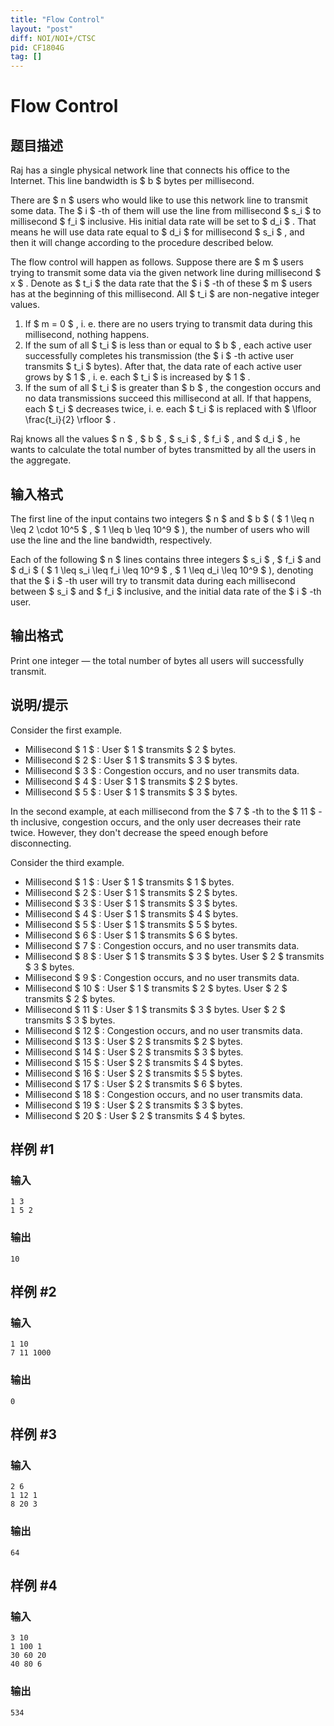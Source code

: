 ```yaml
---
title: "Flow Control"
layout: "post"
diff: NOI/NOI+/CTSC
pid: CF1804G
tag: []
---
```


# Flow Control

## 题目描述

Raj has a single physical network line that connects his office to the Internet. This line bandwidth is $ b $ bytes per millisecond.

There are $ n $ users who would like to use this network line to transmit some data. The $ i $ -th of them will use the line from millisecond $ s_i $ to millisecond $ f_i $ inclusive. His initial data rate will be set to $ d_i $ . That means he will use data rate equal to $ d_i $ for millisecond $ s_i $ , and then it will change according to the procedure described below.

The flow control will happen as follows. Suppose there are $ m $ users trying to transmit some data via the given network line during millisecond $ x $ . Denote as $ t_i $ the data rate that the $ i $ -th of these $ m $ users has at the beginning of this millisecond. All $ t_i $ are non-negative integer values.

1. If $ m = 0 $ , i. e. there are no users trying to transmit data during this millisecond, nothing happens.
2. If the sum of all $ t_i $ is less than or equal to $ b $ , each active user successfully completes his transmission (the $ i $ -th active user transmits $ t_i $ bytes). After that, the data rate of each active user grows by $ 1 $ , i. e. each $ t_i $ is increased by $ 1 $ .
3. If the sum of all $ t_i $ is greater than $ b $ , the congestion occurs and no data transmissions succeed this millisecond at all. If that happens, each $ t_i $ decreases twice, i. e. each $ t_i $ is replaced with $ \lfloor \frac{t_i}{2} \rfloor $ .

Raj knows all the values $ n $ , $ b $ , $ s_i $ , $ f_i $ , and $ d_i $ , he wants to calculate the total number of bytes transmitted by all the users in the aggregate.

## 输入格式

The first line of the input contains two integers $ n $ and $ b $ ( $ 1 \leq n \leq 2 \cdot 10^5 $ , $ 1 \leq b \leq 10^9 $ ), the number of users who will use the line and the line bandwidth, respectively.

Each of the following $ n $ lines contains three integers $ s_i $ , $ f_i $ and $ d_i $ ( $ 1 \leq s_i \leq f_i \leq 10^9 $ , $ 1 \leq d_i \leq 10^9 $ ), denoting that the $ i $ -th user will try to transmit data during each millisecond between $ s_i $ and $ f_i $ inclusive, and the initial data rate of the $ i $ -th user.

## 输出格式

Print one integer — the total number of bytes all users will successfully transmit.

## 说明/提示

Consider the first example.

- Millisecond $ 1 $ : User $ 1 $ transmits $ 2 $ bytes.
- Millisecond $ 2 $ : User $ 1 $ transmits $ 3 $ bytes.
- Millisecond $ 3 $ : Congestion occurs, and no user transmits data.
- Millisecond $ 4 $ : User $ 1 $ transmits $ 2 $ bytes.
- Millisecond $ 5 $ : User $ 1 $ transmits $ 3 $ bytes.

In the second example, at each millisecond from the $ 7 $ -th to the $ 11 $ -th inclusive, congestion occurs, and the only user decreases their rate twice. However, they don't decrease the speed enough before disconnecting.

Consider the third example.

- Millisecond $ 1 $ : User $ 1 $ transmits $ 1 $ bytes.
- Millisecond $ 2 $ : User $ 1 $ transmits $ 2 $ bytes.
- Millisecond $ 3 $ : User $ 1 $ transmits $ 3 $ bytes.
- Millisecond $ 4 $ : User $ 1 $ transmits $ 4 $ bytes.
- Millisecond $ 5 $ : User $ 1 $ transmits $ 5 $ bytes.
- Millisecond $ 6 $ : User $ 1 $ transmits $ 6 $ bytes.
- Millisecond $ 7 $ : Congestion occurs, and no user transmits data.
- Millisecond $ 8 $ : User $ 1 $ transmits $ 3 $ bytes. User $ 2 $ transmits $ 3 $ bytes.
- Millisecond $ 9 $ : Congestion occurs, and no user transmits data.
- Millisecond $ 10 $ : User $ 1 $ transmits $ 2 $ bytes. User $ 2 $ transmits $ 2 $ bytes.
- Millisecond $ 11 $ : User $ 1 $ transmits $ 3 $ bytes. User $ 2 $ transmits $ 3 $ bytes.
- Millisecond $ 12 $ : Congestion occurs, and no user transmits data.
- Millisecond $ 13 $ : User $ 2 $ transmits $ 2 $ bytes.
- Millisecond $ 14 $ : User $ 2 $ transmits $ 3 $ bytes.
- Millisecond $ 15 $ : User $ 2 $ transmits $ 4 $ bytes.
- Millisecond $ 16 $ : User $ 2 $ transmits $ 5 $ bytes.
- Millisecond $ 17 $ : User $ 2 $ transmits $ 6 $ bytes.
- Millisecond $ 18 $ : Congestion occurs, and no user transmits data.
- Millisecond $ 19 $ : User $ 2 $ transmits $ 3 $ bytes.
- Millisecond $ 20 $ : User $ 2 $ transmits $ 4 $ bytes.

## 样例 #1

### 输入

```
1 3
1 5 2
```

### 输出

```
10
```

## 样例 #2

### 输入

```
1 10
7 11 1000
```

### 输出

```
0
```

## 样例 #3

### 输入

```
2 6
1 12 1
8 20 3
```

### 输出

```
64
```

## 样例 #4

### 输入

```
3 10
1 100 1
30 60 20
40 80 6
```

### 输出

```
534
```

